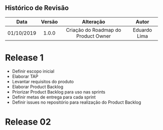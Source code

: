 ## Histórico de Revisão

|Data|Versão|Alteração|Autor|
|:-:|:-:|:-:|:-:|
| 01/10/2019 |   1.0.0  | Criação do Roadmap do Product Owner | Eduardo Lima |

# Release 1

* Definir escopo inicial
* Elaborar TAP
* Levantar requisitos do produto
* Elaborar Product Backlog
* Priorizar Product Backlog para uso nas sprints
* Definir metas de entrega para cada sprint
* Definir issues no repositório para realização do Product Backlog

# Release 02
